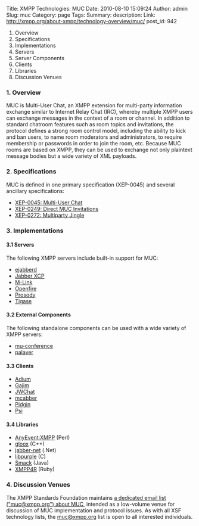 Title: XMPP Technologies: MUC
Date: 2010-08-10 15:09:24
Author: admin
Slug: muc
Category: page
Tags: 
Summary: description:
Link: http://xmpp.org/about-xmpp/technology-overview/muc/
post_id: 942


1. Overview
2. Specifications
3. Implementations
1. Servers
2. Server Components
3. Clients
4. Libraries
4. Discussion Venues

### 1. Overview

MUC is Multi-User Chat, an XMPP extension for multi-party information exchange similar to Internet Relay Chat (IRC), whereby multiple XMPP users can exchange messages in the context of a room or channel. In addition to standard chatroom features such as room topics and invitations, the protocol defines a strong room control model, including the ability to kick and ban users, to name room moderators and administrators, to require membership or passwords in order to join the room, etc. Because MUC rooms are based on XMPP, they can be used to exchange not only plaintext message bodies but a wide variety of XML payloads.

### 2. Specifications

MUC is defined in one primary specification (XEP-0045) and several ancillary specifications:

* [XEP-0045: Multi-User Chat](http://www.xmpp.org/extensions/xep-0045.html)
* [XEP-0249: Direct MUC Invitations](http://www.xmpp.org/extensions/xep-0249.html)
* [XEP-0272: Multiparty Jingle](http://www.xmpp.org/extensions/xep-0272.html)

### 3. Implementations

#### 3.1 Servers

The following XMPP servers include built-in support for MUC:

* [ejabberd](http://www.ejabberd.im/)
* [Jabber XCP](http://www.jabber.com/)
* [M-Link](http://www.isode.com/products/m-link.html)
* [Openfire](http://www.igniterealtime.org/projects/openfire/index.jsp)
* [Prosody](http://prosody.im/)
* [Tigase](http://www.tigase.org/)

#### 3.2 External Components

The following standalone components can be used with a wide variety of XMPP servers:

* [mu-conference](https://gna.org/projects/mu-conference/)
* [palaver](http://code.stanziq.com/palaver)

#### 3.3 Clients

* [Adium](http://adiumx.com/)
* [Gajim](http://gajim.org/)
* [JWChat](http://blog.jwchat.org/jwchat/)
* [mcabber](http://mcabber.com/)
* [Pidgin](http://pidgin.im/)
* [Psi](http://www.psi-im.org/)

#### 3.4 Libraries

* [AnyEvent:XMPP](http://www.ta-sa.org/projects/anyevent_xmpp.html) (Perl)
* [gloox](http://camaya.net/gloox) (C++)
* [jabber-net](http://code.google.com/p/jabber-net/) (.Net)
* [libpurple](http://developer.pidgin.im/wiki/WhatIsLibpurple) (C)
* [Smack](http://www.igniterealtime.org/projects/smack/index.jsp) (Java)
* [XMPP4R](http://home.gna.org/xmpp4r/) (Ruby)

### 4. Discussion Venues

The XMPP Standards Foundation maintains [a dedicated email list ("muc@xmpp.org") about MUC](/participate/discuss-xmpp/), intended as a low-volume venue for discussion of MUC implementation and protocol issues. As with all XSF technology lists, the muc@xmpp.org list is open to all interested individuals.
